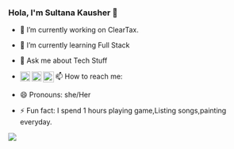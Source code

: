 ### Hola, I'm Sultana Kausher 👋
- 🔭 I’m currently working on ClearTax.
- 🌱 I’m currently learning Full Stack 
- 💬 Ask me about Tech Stuff
- 📫 How to reach me: <a href="https://www.linkedin.com/in/sultana79/">
                      <img align="left" alt="Sultana's Linkdein" width="20px" src="https://cdn.jsdelivr.net/npm/simple-icons@v3/icons/linkedin.svg" />
                       </a>
                      <a href="https://www.facebook.com/sultana.siddiqui.9235">
                     <img align="left" alt="Sultana's Facebook" width="20px" src="https://cdn.jsdelivr.net/npm/simple-icons@v3/icons/facebook.svg" />
                      </a>
                        <a href="https://www.instagram.com/">
                    <img align="left" alt="Sultana's Instagram" width="22px" src="https://cdn.jsdelivr.net/npm/simple-icons@v3/icons/instagram.svg" />
                        </a>



- 😄 Pronouns: she/Her
- ⚡ Fun fact: I spend 1 hours playing game,Listing songs,painting everyday.
<img src="https://github-readme-stats.vercel.app/api?username=SultanaKausher&&show_icons=true&title_color=ffffff&icon_color=bb2acf&text_color=daf7dc&bg_color=151515">

